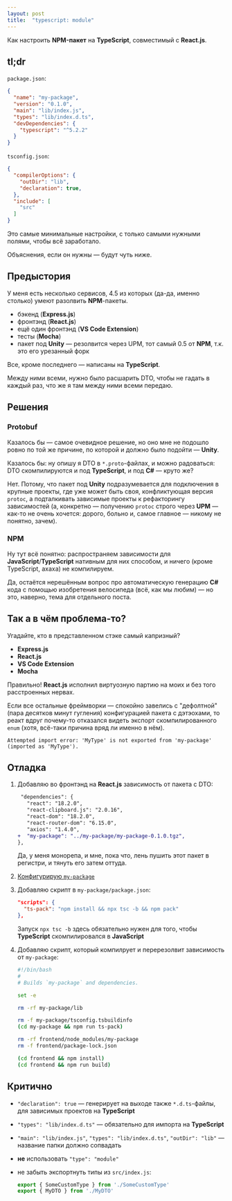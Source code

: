 ```yaml
---
layout: post
title:  "typescript: module"
---
```


<span class="hidden">Как настроить <strong>NPM-пакет</strong> на <strong>TypeScript</strong>, совместимый с <strong>React.js</strong>.</span>

## tl;dr

`package.json`:

```json
{
  "name": "my-package",
  "version": "0.1.0",
  "main": "lib/index.js",
  "types": "lib/index.d.ts",
  "devDependencies": {
    "typescript": "^5.2.2"
  }
}
```

`tsconfig.json`:

```json
{
  "compilerOptions": {
    "outDir": "lib",
    "declaration": true,
  },
  "include": [
    "src"
  ]
}
```

Это самые минимальные настройки, с только самыми нужными полями, чтобы всё заработало.

Объяснения, если он нужны — будут чуть ниже.

## Предыстория

У меня есть несколько сервисов, 4.5 из которых (да-да, именно столько) умеют разолвить **NPM**-пакеты.

- бэкенд (**Express.js**)
- фронтэнд (**React.js**)
- ещё один фронтэнд (**VS Code Extension**)
- тесты (**Mocha**)
- пакет под **Unity** — резолвится через UPM, тот самый 0.5 от **NPM**, т.к. это его урезанный форк

Все, кроме последнего — написаны на **TypeScript**.

Между ними всеми, нужно было расшарить DTO, чтобы не гадать в каждый раз, что же я там между ними всеми передаю.

## Решения

### Protobuf

Казалось бы — самое очевидное решение, но оно мне не подошло ровно по той же причине, по которой и должно было подойти — **Unity**.

Казалось бы: ну опишу я DTO в `*.proto`-файлах, и можно радоваться: DTO скомпилируются и под **TypeScript**, и под **C#** — круто же?

Нет. Потому, что пакет под **Unity** подразумевается для подключения в крупные проекты, где уже может быть своя, конфликтующая версия `protoc`, а подталкивать зависимые проекты к рефакторингу зависимостей (а, конкретно — получению `protoc` строго через **UPM** — как-то не очень хочется: дорого, больно и, самое главное — никому не понятно, зачем).

### NPM

Ну тут всё понятно: распространяем зависимости для **JavaScript**/**TypeScript** нативным для них способом, и ничего (кроме TypeScript, ахаха) не компилируем.

Да, остаётся нерешённым вопрос про автоматическую генерацию **C#** кода с помощью изобретения велосипеда (всё, как мы любим) — но это, наверно, тема для отдельного поста.

## Так а в чём проблема-то?

Угадайте, кто в представленном стэке самый капризный?

- **Express.js**
- **React.js**
- **VS Code Extension**
- **Mocha**

Правильно! **React.js** исполнил виртуозную партию на моих и без того расстроенных нервах.

Если все остальные фреймворки — спокойно завелись с "дефолтной" (пара десятков минут гугления) конфигурацией пакета с дэтэохами, то реакт вдруг почему-то отказался видеть экспорт скомпилированного `enum` (хотя, всё-таки причина вряд ли именно в нём).

```log
Attempted import error: 'MyType' is not exported from 'my-package' (imported as 'MyType').
```

## Отладка

1. Добавляю во фронтэнд на **React.js** зависимость от пакета с DTO:

   ```diff
    "dependencies": {
      "react": "18.2.0",
      "react-clipboard.js": "2.0.16",
      "react-dom": "18.2.0",
      "react-router-dom": "6.15.0",
      "axios": "1.4.0",
   +  "my-package": "../my-package/my-package-0.1.0.tgz",
   },
   ```

   Да, у меня монорепа, и мне, пока что, лень пушить этот пакет в регистри, и тянуть его затем оттуда.
2. [Конфигурирую `my-package`](#tldr)
3. Добавляю скрипт в `my-package/package.json`:

   ```json
   "scripts": {
     "ts-pack": "npm install && npx tsc -b && npm pack"
   },
   ```

   Запуск `npx tsc -b` здесь обязательно нужен для того, чтобы **TypeScript** скомпилировался в **JavaScript**
4. Добавляю скрипт, который компилрует и перерезолвит зависимость от `my-package`:

   ```bash
   #!/bin/bash
   #
   # Builds `my-package` and dependencies.

   set -e

   rm -rf my-package/lib

   rm -f my-package/tsconfig.tsbuildinfo
   (cd my-package && npm run ts-pack)

   rm -rf frontend/node_modules/my-package
   rm -f frontend/package-lock.json

   (cd frontend && npm install)
   (cd frontend && npm run build)
   ```

## Критично

- `"declaration": true` — генерирует на выходе также `*.d.ts`-файлы, для зависимых проектов на **TypeScript**
- ``"types": "lib/index.d.ts"`` — обязательно для импорта на **TypeScript**
- `"main": "lib/index.js"`, `"types": "lib/index.d.ts"`, `"outDir": "lib"` — название папки должно сопвадать
- **не** использовать ``"type": "module"``
- не забыть экспортнуть типы из `src/index.js`:

  ```typescript
  export { SomeCustomType } from './SomeCustomType'
  export { MyDTO } from './MyDTO'
  ```
